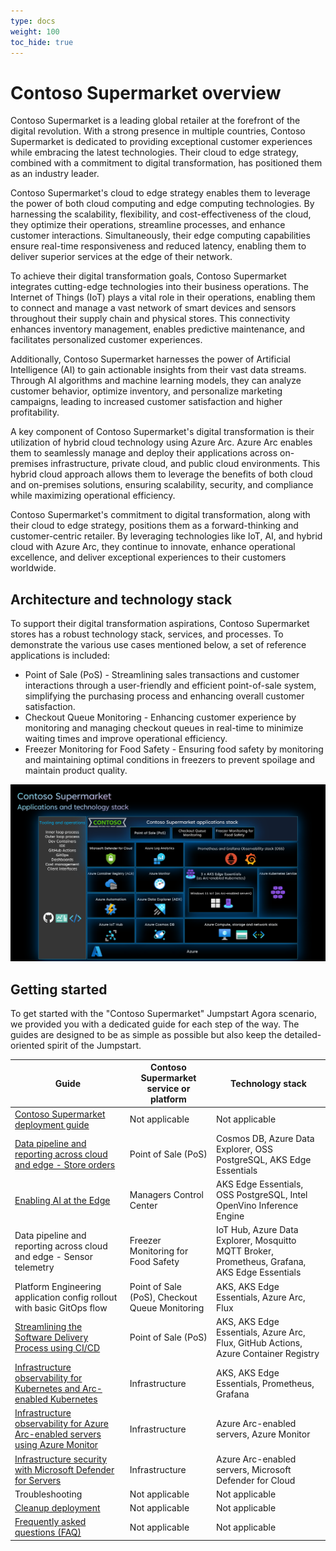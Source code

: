 ```yaml
---
type: docs
weight: 100
toc_hide: true
---
```


# Contoso Supermarket overview

Contoso Supermarket is a leading global retailer at the forefront of the digital revolution. With a strong presence in multiple countries, Contoso Supermarket is dedicated to providing exceptional customer experiences while embracing the latest technologies. Their cloud to edge strategy, combined with a commitment to digital transformation, has positioned them as an industry leader.

Contoso Supermarket's cloud to edge strategy enables them to leverage the power of both cloud computing and edge computing technologies. By harnessing the scalability, flexibility, and cost-effectiveness of the cloud, they optimize their operations, streamline processes, and enhance customer interactions. Simultaneously, their edge computing capabilities ensure real-time responsiveness and reduced latency, enabling them to deliver superior services at the edge of their network.

To achieve their digital transformation goals, Contoso Supermarket integrates cutting-edge technologies into their business operations. The Internet of Things (IoT) plays a vital role in their operations, enabling them to connect and manage a vast network of smart devices and sensors throughout their supply chain and physical stores. This connectivity enhances inventory management, enables predictive maintenance, and facilitates personalized customer experiences.

Additionally, Contoso Supermarket harnesses the power of Artificial Intelligence (AI) to gain actionable insights from their vast data streams. Through AI algorithms and machine learning models, they can analyze customer behavior, optimize inventory, and personalize marketing campaigns, leading to increased customer satisfaction and higher profitability.

A key component of Contoso Supermarket's digital transformation is their utilization of hybrid cloud technology using Azure Arc. Azure Arc enables them to seamlessly manage and deploy their applications across on-premises infrastructure, private cloud, and public cloud environments. This hybrid cloud approach allows them to leverage the benefits of both cloud and on-premises solutions, ensuring scalability, security, and compliance while maximizing operational efficiency.

Contoso Supermarket's commitment to digital transformation, along with their cloud to edge strategy, positions them as a forward-thinking and customer-centric retailer. By leveraging technologies like IoT, AI, and hybrid cloud with Azure Arc, they continue to innovate, enhance operational excellence, and deliver exceptional experiences to their customers worldwide.

## Architecture and technology stack

To support their digital transformation aspirations, Contoso Supermarket stores has a robust technology stack, services, and processes. To demonstrate the various use cases mentioned below, a set of reference applications is included:

- Point of Sale (PoS) - Streamlining sales transactions and customer interactions through a user-friendly and efficient point-of-sale system, simplifying the purchasing process and enhancing overall customer satisfaction.
- Checkout Queue Monitoring - Enhancing customer experience by monitoring and managing checkout queues in real-time to minimize waiting times and improve operational efficiency.
- Freezer Monitoring for Food Safety - Ensuring food safety by monitoring and maintaining optimal conditions in freezers to prevent spoilage and maintain product quality.

![Applications and technology stack architecture diagram](./img/technology_stack.png)

## Getting started

To get started with the "Contoso Supermarket" Jumpstart Agora scenario, we provided you with a dedicated guide for each step of the way. The guides are designed to be as simple as possible but also keep the detailed-oriented spirit of the Jumpstart.

| __Guide__                                                                                                                              | __Contoso Supermarket service or platform__                 | __Technology stack__                                                                               |
|----------------------------------------------------------------------------------------------------------------------------------------|-------------------------------------------------------------|----------------------------------------------------------------------------------------------------|
| [Contoso Supermarket deployment guide](./deployment/_index.md)                                                                         | Not applicable                                              | Not applicable                                                                                     |
| [Data pipeline and reporting across cloud and edge - Store orders](./data_pos/_index.md)                                               | Point of Sale (PoS)                                         | Cosmos DB, Azure Data Explorer, OSS PostgreSQL, AKS Edge Essentials                                |
| [Enabling AI at the Edge](./ai/_index.md)                                               | Managers Control Center                                         | AKS Edge Essentials, OSS PostgreSQL, Intel OpenVino Inference Engine                                |
| Data pipeline and reporting across cloud and edge - Sensor telemetry                                                                   | Freezer Monitoring for Food Safety                          | IoT Hub, Azure Data Explorer, Mosquitto MQTT Broker, Prometheus, Grafana, AKS Edge Essentials      |
| Platform Engineering application config rollout with basic GitOps flow                                                                 | Point of Sale (PoS), Checkout Queue Monitoring              | AKS, AKS Edge Essentials, Azure Arc, Flux                                                          |
| [Streamlining the Software Delivery Process using CI/CD](./ci_cd/_index.md)                                                                                              | Point of Sale (PoS)                                         | AKS, AKS Edge Essentials, Azure Arc, Flux, GitHub Actions, Azure Container Registry                |
| [Infrastructure observability for Kubernetes and Arc-enabled Kubernetes](./k8s_infra_observability/_index.md)                          | Infrastructure                                              | AKS, AKS Edge Essentials, Prometheus, Grafana                                                      |
| [Infrastructure observability for Azure Arc-enabled servers using Azure Monitor](./arc_monitoring_servers/_index.md)                   | Infrastructure                                              | Azure Arc-enabled servers, Azure Monitor                                                           |
| [Infrastructure security with Microsoft Defender for Servers](./arc_defender_servers/_index.md)                                        | Infrastructure                                              | Azure Arc-enabled servers, Microsoft Defender for Cloud                                            |
| Troubleshooting                                                                                                                        | Not applicable                                              | Not applicable                                                                                     |
| [Cleanup deployment](./cleanup/_index.md)                                                                                              | Not applicable                                              | Not applicable                                                                                     |
| [Frequently asked questions (FAQ)](../faq/_index.md)                                                                                     | Not applicable                                              | Not applicable                                                                                     |
